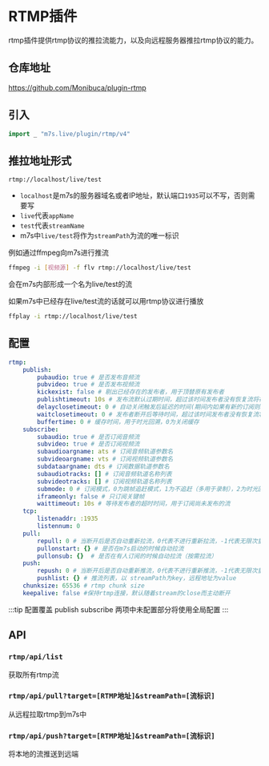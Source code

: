 # RTMP插件
rtmp插件提供rtmp协议的推拉流能力，以及向远程服务器推拉rtmp协议的能力。

## 仓库地址

https://github.com/Monibuca/plugin-rtmp

## 引入
```go
import _ "m7s.live/plugin/rtmp/v4"
```

## 推拉地址形式
```
rtmp://localhost/live/test
```
- `localhost`是m7s的服务器域名或者IP地址，默认端口`1935`可以不写，否则需要写
- `live`代表`appName`
- `test`代表`streamName`
- m7s中`live/test`将作为`streamPath`为流的唯一标识


例如通过ffmpeg向m7s进行推流

```bash
ffmpeg -i [视频源] -f flv rtmp://localhost/live/test
```

会在m7s内部形成一个名为live/test的流


如果m7s中已经存在live/test流的话就可以用rtmp协议进行播放
```bash
ffplay -i rtmp://localhost/live/test
```


## 配置

```yaml
rtmp:
    publish:
        pubaudio: true # 是否发布音频流
        pubvideo: true # 是否发布视频流
        kickexist: false # 剔出已经存在的发布者，用于顶替原有发布者
        publishtimeout: 10s # 发布流默认过期时间，超过该时间发布者没有恢复流将被删除
        delayclosetimeout: 0 # 自动关闭触发后延迟的时间(期间内如果有新的订阅则取消触发关闭)，0为关闭该功能，保持连接。
        waitclosetimeout: 0 # 发布者断开后等待时间，超过该时间发布者没有恢复流将被删除，0为关闭该功能，由订阅者决定是否删除
        buffertime: 0 # 缓存时间，用于时光回溯，0为关闭缓存
    subscribe:
        subaudio: true # 是否订阅音频流
        subvideo: true # 是否订阅视频流
        subaudioargname: ats # 订阅音频轨道参数名
        subvideoargname: vts # 订阅视频轨道参数名
        subdataargname: dts # 订阅数据轨道参数名
        subaudiotracks: [] # 订阅音频轨道名称列表
        subvideotracks: [] # 订阅视频轨道名称列表
        submode: 0 # 订阅模式，0为跳帧追赶模式，1为不追赶（多用于录制），2为时光回溯模式
        iframeonly: false # 只订阅关键帧
        waittimeout: 10s # 等待发布者的超时时间，用于订阅尚未发布的流
    tcp:
        listenaddr: :1935
        listennum: 0
    pull:
        repull: 0 # 当断开后是否自动重新拉流，0代表不进行重新拉流，-1代表无限次重新拉流
        pullonstart: {} # 是否在m7s启动的时候自动拉流
        pullonsub: {}  # 是否在有人订阅的时候自动拉流（按需拉流）
    push:
        repush: 0 # 当断开后是否自动重新推流，0代表不进行重新推流，-1代表无限次重新推流
        pushlist: {} # 推流列表，以 streamPath为key，远程地址为value
    chunksize: 65536 # rtmp chunk size
    keepalive: false #保持rtmp连接，默认随着stream的close而主动断开
```
:::tip 配置覆盖
publish
subscribe
两项中未配置部分将使用全局配置
:::

## API
### `rtmp/api/list`
获取所有rtmp流

### `rtmp/api/pull?target=[RTMP地址]&streamPath=[流标识]`
从远程拉取rtmp到m7s中

### `rtmp/api/push?target=[RTMP地址]&streamPath=[流标识]`
将本地的流推送到远端